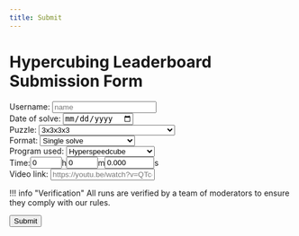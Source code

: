 ```yaml
---
title: Submit
---
```


# Hypercubing Leaderboard Submission Form

<div id="submitted-text" style="display: none">
    <p>Thank you for your submission to the Hypercubing.xyz leaderboard! A moderator will review this at some point.</p>
</div>

<form onsubmit="webhook();return false;" id="submission-form">
    <div>
        <label for="name">Username: </label>
        <input class="submit-input" required="true" type="text" name="name" placeholder="name" id="nameInput">
    </div>
    <div>
        <label for="date">Date of solve: </label>
        <input class="submit-input" required="true" type="date" id="dateInput">
    </div>
    <div>
        <label for="puzzles">Puzzle: </label>
        <select id="puzzles">
            <option value="3x3x3x3">3x3x3x3</option>
            <option value="2x2x2x2">2x2x2x2</option>
            <option value="4x4x4x4">4x4x4x4</option>
            <option value="5x5x5x5">5x5x5x5</option>
            <option value="6x6x6x6">6x6x6x6</option>
            <option value="7x7x7x7">7x7x7x7</option>
            <option value="1x3x3x3">1x3x3x3</option>
            <option value="2x2x2x3">2x2x2x3</option>
            <option value="2x2x3x3">2x2x3x3</option>
            <option value="phys_2x2x2x2">Physical 2x2x2x2</option>
            <option value="phys_3x3x3x3">Physical 3x3x3x3</option>
            <option value="virt_phys_3x3x3x3">Virtual Physical 3x3x3x3</option>
            <option value="3-layer_simplex">3-Layer Simplex</option>
            <option value="3x3x3x3x3">3x3x3x3x3</option>
            <option value="2x2x2x2x2">2x2x2x2x2</option>
            <option value="4x4x4x4x4">4x4x4x4x4</option>
            <option value="3x3x3x3x3x3">3x3x3x3x3x3</option>
            <option value="hemimegaminx">Hemimegaminx</option>
            <option value="klein_quartic">Canon-Cut Klein Quartic</option>
            <option value="dyck_map">Canon-Cut Dyck Map</option>
            <option value="3x3x3_1d">3x3x3 in 2D projection with 1D Vision</option>
        </select>
    </div>
    <div>
        <label for="formats">Format: </label>
        <select id="formats">
            <option value="single">Single solve</option>
            <option value="ao5">Average of 5</option>
            <option value="nf">No filters single solve</option>
            <option value="bld">Blindfolded single solve</option>
            <option value="oh">One handed single solve</option>
        </select>
    </div>
    <div>
        <label for="programs">Program used: </label>
        <select id="programs">
            <option value="HSC">Hyperspeedcube</option>
            <option value="MPU">Magic Puzzle Ultimate</option>
            <option value="MC3D">Magic Cube 3D</option>
            <option value="MC4D">Magic Cube 4D</option>
            <option value="MC5D">Magic Cube 5D</option>
            <option value="MC7D">Magic Cube 7D</option>
            <option value="MT">Magic Tile</option>
            <option value="AKKEI-SIM">Akkei's 3^4 sim</option>
            <option value="-">None (physical puzzle)</option>
        </select>
    </div>
    <div style="display: flex; flex-direction: row; align-items: center;">
        <label for ="t_0-hour">Time: </label>
        <input class="submit-input" required="true" type="number" id="hour" value="0" name="t_0-hour" maxlength="3" min="0" max="23" autocomplete="off" value="">
        <div>h</div>
        <input class="submit-input" required="true" type="number" id="minute" value="0" name="t_0-minute" maxlength="2" min="0" max="59" autocomplete="off" value="">
        <div>m</div>
        <input class="submit-input" required="true" type="number" id="second" value="0.000" name="t_0-second" maxlength="2" min="0" max="59" step="0.001" autocomplete="off" value="">
        <div>s</div>
    </div>
    <div>
        <label for="link">Video link: </label>
        <input class="submit-input" required="true" placeholder="https://youtu.be/watch?v=QTc-rG-nunA" type="text" id="linkInput">
    </div>
</form>

!!! info "Verification"
    All runs are verified by a team of moderators to ensure they comply with our rules.

<button id="submit-button" type="submit" class="md-button md-button--primary">Submit</button>

<script>

    // call checkIntupValidity every 1/4 second
    setInterval(checkInputValidity, 250);

    function checkInputValidity() {
        var validName = document.getElementById('nameInput').value !== "";
        var validDate = document.getElementById('dateInput').value !== "";
        var validLink = document.getElementById('linkInput').value !== "";
        var validTime = validateTime();

        if (validName && validDate && validLink && validTime) {
            document.getElementById('submit-button').style.display = "block";
        } else {
            document.getElementById('submit-button').style.display = "none";
        }
        
    }

    function validateTime() {
        var validHour = document.getElementById('hour').value !== "";
        var validMinute = document.getElementById('minute').value !== "";
        var validSecond = document.getElementById('second').value !== "";

        return (validHour && validMinute && validSecond);
    }

    function webhook() {
        var hook = new XMLHttpRequest();

        hook.open('POST', 'https://discord.com/api/webhooks/1394188268685492264/PfgjTildULXqqd8FTKInL4FbclHmpCOwe8XMrTMSeKkpxR9jGrJwU5PXiAMkfQ2hHD80');

        hook.setRequestHeader('Content-type', 'application/json');

        var name = document.getElementById('nameInput').value;
        var date = document.getElementById('dateInput').value;
        var link = document.getElementById('linkInput').value;
        var puzzle = document.getElementById('puzzles').value;
        var format = document.getElementById('formats').value;
        var program = document.getElementById('programs').value;

        var hour = document.getElementById('hour').value;
        var minute = document.getElementById('minute').value;
        var second = document.getElementById('second').value;

        var timeText = "" + hour + "h " + minute + "m " + second + "s";

        if (hour === "0") {
            timeText = "" + minute + "m " + second + "s";
        }
        if (hour === "0" && minute === "0") {
            timeText = "" + second + "s";
        } 
        
        
        

        var content = {
            content: ("**" + name + "** just submitted a **[" + timeText + " " + puzzle + " " + format + "](" + link + ")** to the leaderboard form! \nDetails: `" + date + ", " + link + ", " + timeText + ", " + program + ", " + name + ", " + puzzle + ", " + format + "`")
        }

        hook.send(JSON.stringify(content));
        console.log("submitted!");

        // hide the form, and show the thanks for submitting message
        document.getElementById('submission-form').style.display = "none";
        document.getElementById('submitted-text').style.display = "block";
    }

</script>